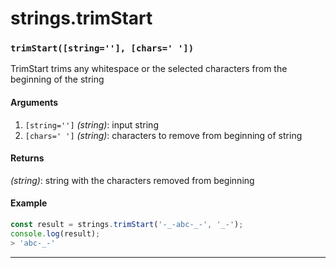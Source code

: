 # strings.trimStart

<!-- div class="doc-container" -->

<!-- div -->


<!-- div -->

<h3 id="trimstartstring-chars"><code>trimStart([string=''], [chars=' '])</code></h3>

TrimStart trims any whitespace or the selected characters from the beginning of the string

#### Arguments
1. `[string='']` *(string)*: input string
2. `[chars=' ']` *(string)*: characters to remove from beginning of string

#### Returns
*(string)*: string with the characters removed from beginning

#### Example
```js
const result = strings.trimStart('-_-abc-_-', '_-');
console.log(result);
> 'abc-_-'
```
---

<!-- /div -->

<!-- /div -->

<!-- /div -->
